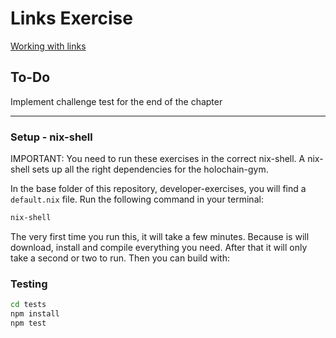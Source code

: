 # Links Exercise

[Working with links](https://holochain-gym.github.io/developers/basic/links/)

## To-Do

Implement challenge test for the end of the chapter

---

### Setup - nix-shell
IMPORTANT: You need to run these exercises in the correct nix-shell.
A nix-shell sets up all the right dependencies for the holochain-gym.

In the base folder of this repository, developer-exercises, you will find
a `default.nix` file. Run the following command in your terminal:

```bash
nix-shell
```
The very first time you run this, it will take a few minutes.
Because is will download, install and compile everything you need. After that it will only take a second or two to run.
Then you can build with:


### Testing

```bash
cd tests
npm install
npm test
```